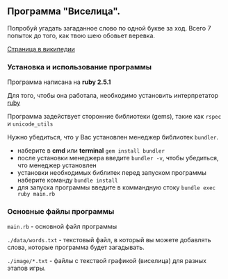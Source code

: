 ## Программа "Виселица".

Попробуй угадать загаданное слово по одной букве за ход.
Всего 7 попыток до того, как твою шею обовьет веревка.

[Страница в википедии](https://ru.wikipedia.org/wiki/%D0%92%D0%B8%D1%81%D0%B5%D0%BB%D0%B8%D1%86%D0%B0_(%D0%B8%D0%B3%D1%80%D0%B0))

### Установка и использование программы

Программа написана на __ruby 2.5.1__

Для того, чтобы она работала, необходимо установить интерпрeтатор 
[ruby](https://www.ruby-lang.org/en/news/2018/03/28/ruby-2-5-1-released)

Программа задействует сторонние библиотеки (gems), такие как `rspec` и `unicode_utils`

Нужно убедиться, что у Вас установлен менеджер библиотек `bundler`. 

- наберите в __cmd__ или __terminal__ `gem install bundler`
- после установки менеджера введите `bundler -v`, чтобы убедиться, что менеджер установлен
- установки необходимых библитек перед запуском программы наберите команду 
`bundle install`
- для запуска программы введите в коммандную стоку `bundle exec ruby main.rb`

### Основные файлы программы

`main.rb` - основной файл программы

`./data/words.txt` - текстовый файл, в который вы можете добавлять слова, 
которые программа будет загадывать.

`./image/*.txt` - файлы с текствой графикой (виселица) для разных этапов игры.
